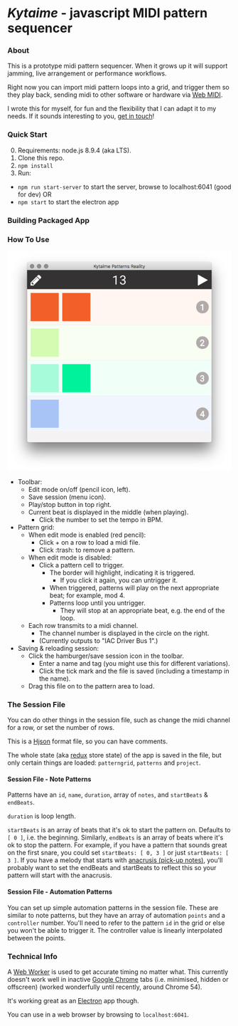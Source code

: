 # *Kytaime* - javascript MIDI pattern sequencer

### About
This is a prototype midi pattern sequencer. When it grows up it will support jamming, live arrangement or performance workflows.

Right now you can import midi pattern loops into a grid, and trigger them so they play back, sending midi to other software or hardware via [Web MIDI](https://webaudio.github.io/web-midi-api/).

I wrote this for myself, for fun and the flexibility that I can adapt it to my needs. If it sounds interesting to you, [get in touch](mailto:kytaime@cartoonbeats.com)! 

### Quick Start
0. Requirements: node.js 8.9.4 (aka LTS). 
1. Clone this repo.
2. `npm install`
3. Run:
  - `npm run start-server` to start the server, browse to localhost:6041 (good for dev) OR
  - `npm start` to start the electron app

### Building Packaged App


### How To Use
![screenshot](doc/kytaime-screenshot.png)

- Toolbar:
  - Edit mode on/off (pencil icon, left).
  - Save session (menu icon).
  - Play/stop button in top right.
  - Current beat is displayed in the middle (when playing).
    - Click the number to set the tempo in BPM.
- Pattern grid:
  - When edit mode is enabled (red pencil):
    - Click + on a row to load a midi file.
    - Click :trash: to remove a pattern.
  - When edit mode is disabled:
    - Click a pattern cell to trigger. 
      - The border will highlight, indicating it is triggered.
        - If you click it again, you can untrigger it.
      - When triggered, patterns will play on the next appropriate beat; for example, mod 4.
      - Patterns loop until you untrigger.
        - They will stop at an appropriate beat, e.g. the end of the loop.
  - Each row transmits to a midi channel.
    - The channel number is displayed in the circle on the right.
    - (Currently outputs to "IAC Driver Bus 1".)
- Saving & reloading session:
  - Click the hamburger/save session icon in the toolbar.
    - Enter a name and tag (you might use this for different variations).
    - Click the tick mark and the file is saved (including a timestamp in the name).
  - Drag this file on to the pattern area to load.

### The Session File

You can do other things in the session file, such as change the midi channel for a row, or set the number of rows.

This is a [Hjson](https://hjson.org) format file, so you can have comments.

The whole state (aka [redux](http://redux.js.org) store state) of the app is saved in the file, but only certain things are loaded: `patterngrid`, `patterns` and `project`.

#### Session File - Note Patterns
Patterns have an `id`, `name`, `duration`, array of `notes`, and `startBeats` & `endBeats`.

`duration` is loop length.

`startBeats` is an array of beats that it's ok to start the pattern on. Defaults to `[ 0 ]`, i.e. the beginning. Similarly, `endBeats` is an array of beats where it's ok to stop the pattern. For example, if you have a pattern that sounds great on the first snare, you could set `startBeats: [ 0, 3 ]` or just `startBeats: [ 3 ]`. If you have a melody that starts with [anacrusis (pick-up notes)](https://en.wikipedia.org/wiki/Anacrusis), you'll probably want to set the endBeats and startBeats to reflect this so your pattern will start with the anacrusis.

#### Session File - Automation Patterns
You can set up simple automation patterns in the session file. These are similar to note patterns, but they have an array of automation `points` and a `controller` number. You'll need to refer to the pattern `id` in the grid or else you won't be able to trigger it. The controller value is linearly interpolated between the points.

### Technical Info
A [Web Worker](https://en.wikipedia.org/wiki/Web_worker) is used to get accurate timing no matter what. This currently doesn't work well in inactive [Google Chrome](http://google.com/chrome) tabs (i.e. minimised, hidden or offscreen) (worked wonderfully until recently, around Chrome 54). 

It's working great as an [Electron](http://electron.atom.io) app though.

You can use in a web browser by browsing to `localhost:6041`.

